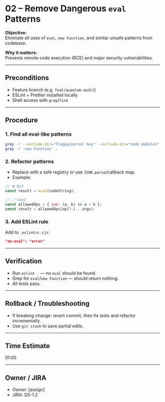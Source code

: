 # 02 – Remove Dangerous `eval` Patterns

**Objective:**  
Eliminate all uses of `eval`, `new Function`, and similar unsafe patterns from codebase.

**Why it matters:**  
Prevents remote code execution (RCE) and major security vulnerabilities.

---

## Preconditions

- Feature branch (e.g. `feat/quantum-audit`)
- ESLint + Prettier installed locally
- Shell access with `grep`/`find`

---

## Procedure

### 1. Find all eval-like patterns

```sh
grep -r --exclude-dir="FlappyJournal hey" --exclude-dir="node_modules" --color 'eval(' .
grep -r 'new Function' .
```

### 2. Refactor patterns

- Replace with a safe registry or use `JSON.parse`/callback map.
- Example:

```js
// ❌ Bad
const result = eval(codeString);

// ✅ Good
const allowedOps = { sum: (a, b) => a + b };
const result = allowedOps[op]?.(...args);
```

### 3. Add ESLint rule

Add to `.eslintrc.cjs`:

```json
"no-eval": "error"
```

---

## Verification

- Run `eslint .` — no `eval` should be found.
- Grep for `eval`/`new Function` — should return nothing.
- All tests pass.

---

## Rollback / Troubleshooting

- If breaking change: revert commit, then fix tests and refactor incrementally.
- Use `git stash` to save partial edits.

---

## Time Estimate

01:00

---

## Owner / JIRA

- Owner: [assign]
- JIRA: Q5-1.2